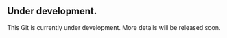 ## Under development. 

This Git is currently under development. More details will be released soon.


